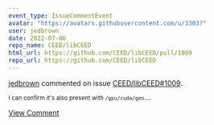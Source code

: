 ```yaml
---
event_type: IssueCommentEvent
avatar: "https://avatars.githubusercontent.com/u/3303?"
user: jedbrown
date: 2022-07-06
repo_name: CEED/libCEED
html_url: https://github.com/CEED/libCEED/pull/1009
repo_url: https://github.com/CEED/libCEED
---
```


<a href='https://github.com/jedbrown' target='_blank'>jedbrown</a> commented on issue <a href='https://github.com/CEED/libCEED/pull/1009' target='_blank'>CEED/libCEED#1009</a>.

<small>I can confirm it's also present with `/gpu/cuda/gen`....</small>

<a href='https://github.com/CEED/libCEED/pull/1009' target='_blank'>View Comment</a>